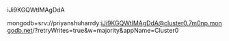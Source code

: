 iJi9KGQWtlMAgDdA

mongodb+srv://priyanshuharrdy:iJi9KGQWtlMAgDdA@cluster0.7m0np.mongodb.net/?retryWrites=true&w=majority&appName=Cluster0